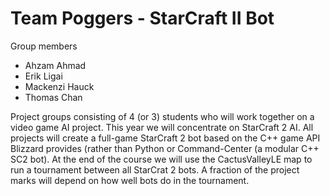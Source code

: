 # Team Poggers - StarCraft II Bot

Group members
- Ahzam Ahmad
- Erik Ligai
- Mackenzi Hauck
- Thomas Chan

Project groups consisting of 4 (or 3) students who will work together on a video game AI project. This year we will concentrate on StarCraft 2 AI. All projects will create a full-game StarCraft 2 bot based on the C++ game API Blizzard provides (rather than Python or Command-Center (a modular C++ SC2 bot). At the end of the course we will use the CactusValleyLE map to run a tournament between all StarCrat 2 bots. A fraction of the project marks will depend on how well bots do in the tournament.